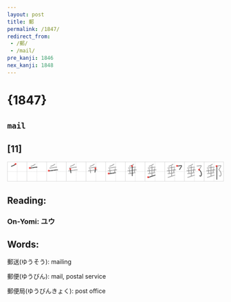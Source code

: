 ```yaml
---
layout: post
title: 郵
permalink: /1847/
redirect_from:
 - /郵/
 - /mail/
pre_kanji: 1846
nex_kanji: 1848
---
```


# {1847}

## `mail`

## [11]

<div class="stroke"><img src="../images/E983B5.png" /></div>

## Reading:

### On-Yomi: ユウ

## Words:

郵送(ゆうそう): mailing

郵便(ゆうびん): mail, postal service

郵便局(ゆうびんきょく): post office
